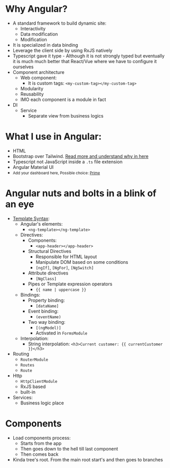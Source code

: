 # Why Angular?

- A standard framework to build dynamic site:
  - Interactivity
  - Data modification
  - Modification
- It is specialized in data binding
- Leverage the client side by using RxJS natively
- Typescript gave it type - Although it is not strongly typed but eventually it is much much better that React/Vue where we have to configure it ourselves
- Component architecture
  - Web component:
    - It is custom tags: `<my-custom-tag></my-custom-tag>`
  - Modularity
  - Reusability
  - IMO each component is a module in fact
- DI
  - Service
    - Separate view from business logics

# What I use in Angular:

- HTML
- Bootstrap over Tailwind. [Read more and understand why in here](https://dev.to/wasabigeek/which-css-framework-bootstrap-or-tailwind-2k0g)
- Typescript not JavaScript inside a `.ts` file extension
- Angular Material UI
- <small>Add your dashboard here, Possible choice: [Prime](https://www.primefaces.org/primeng/)</small>

# Angular nuts and bolts in a blink of an eye

- [Template Syntax](https://angular.io/guide/template-syntax):
  - Angular's elements:
    - `<ng-template></ng-template>`
  - Directives:
    - Components:
      - `<app-header></app-header>`
    - Structural Directives
      - Responsible for HTML layout
      - Manipulate DOM based on some conditions
      - `[ngIf]`, `[NgFor]`, `[NgSwitch]`
    - Attribute directives
      - `[NgClass]`
    - Pipes or Template expression operators
      - `{{ name | uppercase }}`
  - Bindings:
    - Property binding:
      - `[dataName]`
    - Event binding:
      - `(eventName)`
    - Two way binding:
      - `[(ngModel)]`
      - Activated in `FormsModule`
  - Interpolation:
    - String interpolation: `<h3>Current customer: {{ currentCustomer }}</h3>`
- Routing
  - `RouterModule`
  - `Routes`
  - `Route`
- Http
  - `HttpClientModule`
  - RxJS based
  - built-in
- Services:
  - Business logic place

# Components

- Load components process:
  - Starts from the app
  - Then goes down to the hell till last component
  - Then comes back
- Kinda tree's root. From the main root start's and then goes to branches
